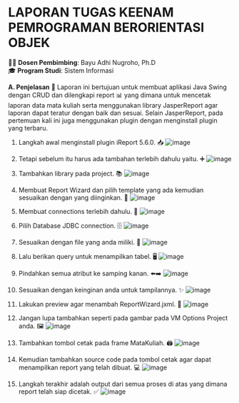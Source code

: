 # LAPORAN TUGAS KEENAM PEMROGRAMAN BERORIENTASI OBJEK

👨‍🏫 **Dosen Pembimbing**: Bayu Adhi Nugroho, Ph.D  
🎓 **Program Studi**: Sistem Informasi

**A. Penjelasan** 📝
Laporan ini bertujuan untuk membuat aplikasi Java Swing dengan CRUD dan dilengkapi report 📊 yang dimana untuk mencetak laporan data mata kuliah serta menggunakan library JasperReport agar laporan dapat teratur dengan baik dan sesuai. Selain JasperReport, pada pertemuan kali ini juga menggunakan plugin dengan menginstall plugin yang terbaru.

1. Langkah awal menginstall plugin iReport 5.6.0. 📥
   ![image](https://github.com/user-attachments/assets/2e9acfba-c0d6-4add-b2c1-1605f213ecb3)

2. Tetapi sebelum itu harus ada tambahan terlebih dahulu yaitu. ➕
   ![image](https://github.com/user-attachments/assets/6bdcc23a-8991-4801-a0c5-69de1dc735c8)

3. Tambahkan library pada project. 📚
   ![image](https://github.com/user-attachments/assets/a182f527-2b0a-472c-a2ca-ff26a2cac015)

4. Membuat Report Wizard dan pilih template yang ada kemudian sesuaikan dengan yang diinginkan. 🎨
   ![image](https://github.com/user-attachments/assets/9804331c-e75d-40b0-854e-522fc0e2df7b)

5. Membuat connections terlebih dahulu. 🔗
   ![image](https://github.com/user-attachments/assets/d7f05ef3-f1a2-40f2-a4a6-b9853c7f2ff3)

6. Pilih Database JDBC connection. 🗄️
   ![image](https://github.com/user-attachments/assets/0d9e5426-1dfa-4502-aeac-66e9d853695c)

7. Sesuaikan dengan file yang anda miliki. 📂
   ![image](https://github.com/user-attachments/assets/e3a6f500-cb4f-4413-aea8-aa1ee39f30d8)

8. Lalu berikan query untuk menampilkan tabel. 🖥️
   ![image](https://github.com/user-attachments/assets/14f4b8fe-9257-4fa2-83dd-18fc4e77775e)

9. Pindahkan semua atribut ke samping kanan. ⬅️➡️
    ![image](https://github.com/user-attachments/assets/b42950b2-4165-407f-8e4a-4bd3d4747446)

10. Sesuaikan dengan keinginan anda untuk tampilannya. ✨
    ![image](https://github.com/user-attachments/assets/506ae02e-a189-44a7-9a62-3ad8fb8c55d2)

11. Lakukan preview agar menambah ReportWizard.jxml. 👀
    ![image](https://github.com/user-attachments/assets/861f86ff-f6c0-47fe-94aa-211c99bb4532)

12. Jangan lupa tambahkan seperti pada gambar pada VM Options Project anda. 🖼️
    ![image](https://github.com/user-attachments/assets/27e158bf-98d5-462e-b70a-b526da3b748a)

13. Tambahkan tombol cetak pada frame MataKuliah. 🖨️
    ![image](https://github.com/user-attachments/assets/00aeb231-6c1d-4bf3-ad53-371d2012034a)

14. Kemudian tambahkan source code pada tombol cetak agar dapat menampilkan report yang telah dibuat. 💻
    ![image](https://github.com/user-attachments/assets/410b2650-a0d6-4906-b742-dafb5b1ab5b1)

15. Langkah terakhir adalah output dari semua proses di atas yang dimana report telah siap dicetak. ✅
    ![image](https://github.com/user-attachments/assets/fe53291f-44d5-4439-a8ba-fb884077d134)
